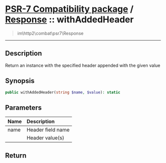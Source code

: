 # [PSR-7 Compatibility package](combat.md) / [Response](combat-Response.md) :: withAddedHeader
 > im\http2\combat\psr7\Response
____

## Description
Return an instance with the specified header appended with the given value

## Synopsis
```php
public withAddedHeader(string $name, $value): static
```

## Parameters
| Name | Description |
| :--- | :---------- |
| name | Header field name |
|  | Header value(s) |

## Return

